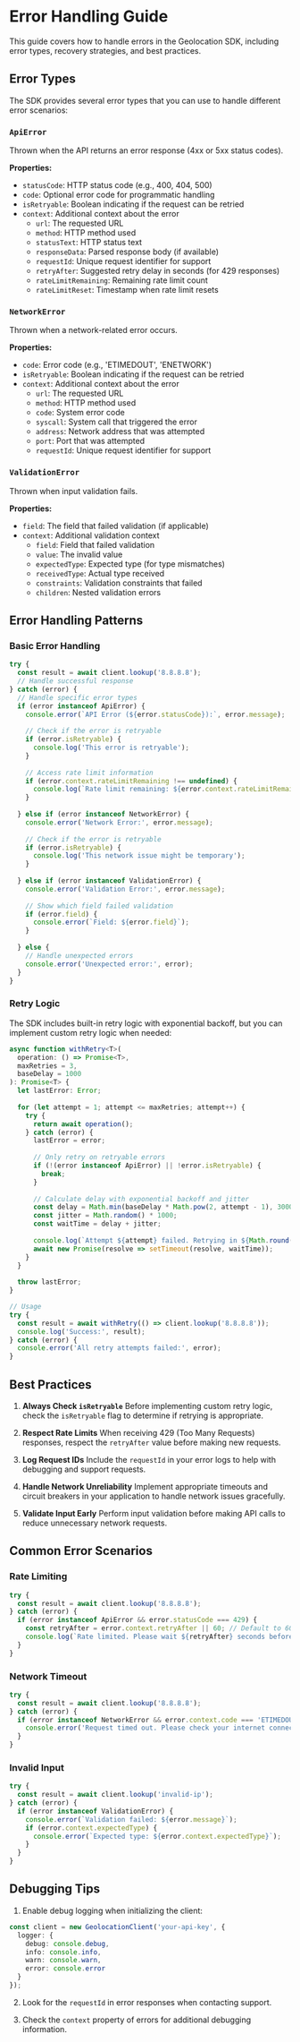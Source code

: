# Error Handling Guide

This guide covers how to handle errors in the Geolocation SDK, including error types, recovery strategies, and best practices.

## Error Types

The SDK provides several error types that you can use to handle different error scenarios:

### `ApiError`

Thrown when the API returns an error response (4xx or 5xx status codes).

**Properties:**
- `statusCode`: HTTP status code (e.g., 400, 404, 500)
- `code`: Optional error code for programmatic handling
- `isRetryable`: Boolean indicating if the request can be retried
- `context`: Additional context about the error
  - `url`: The requested URL
  - `method`: HTTP method used
  - `statusText`: HTTP status text
  - `responseData`: Parsed response body (if available)
  - `requestId`: Unique request identifier for support
  - `retryAfter`: Suggested retry delay in seconds (for 429 responses)
  - `rateLimitRemaining`: Remaining rate limit count
  - `rateLimitReset`: Timestamp when rate limit resets

### `NetworkError`

Thrown when a network-related error occurs.

**Properties:**
- `code`: Error code (e.g., 'ETIMEDOUT', 'ENETWORK')
- `isRetryable`: Boolean indicating if the request can be retried
- `context`: Additional context about the error
  - `url`: The requested URL
  - `method`: HTTP method used
  - `code`: System error code
  - `syscall`: System call that triggered the error
  - `address`: Network address that was attempted
  - `port`: Port that was attempted
  - `requestId`: Unique request identifier for support

### `ValidationError`

Thrown when input validation fails.

**Properties:**
- `field`: The field that failed validation (if applicable)
- `context`: Additional validation context
  - `field`: Field that failed validation
  - `value`: The invalid value
  - `expectedType`: Expected type (for type mismatches)
  - `receivedType`: Actual type received
  - `constraints`: Validation constraints that failed
  - `children`: Nested validation errors

## Error Handling Patterns

### Basic Error Handling

```typescript
try {
  const result = await client.lookup('8.8.8.8');
  // Handle successful response
} catch (error) {
  // Handle specific error types
  if (error instanceof ApiError) {
    console.error(`API Error (${error.statusCode}):`, error.message);
    
    // Check if the error is retryable
    if (error.isRetryable) {
      console.log('This error is retryable');
    }
    
    // Access rate limit information
    if (error.context.rateLimitRemaining !== undefined) {
      console.log(`Rate limit remaining: ${error.context.rateLimitRemaining}`);
    }
    
  } else if (error instanceof NetworkError) {
    console.error('Network Error:', error.message);
    
    // Check if the error is retryable
    if (error.isRetryable) {
      console.log('This network issue might be temporary');
    }
    
  } else if (error instanceof ValidationError) {
    console.error('Validation Error:', error.message);
    
    // Show which field failed validation
    if (error.field) {
      console.error(`Field: ${error.field}`);
    }
    
  } else {
    // Handle unexpected errors
    console.error('Unexpected error:', error);
  }
}
```

### Retry Logic

The SDK includes built-in retry logic with exponential backoff, but you can implement custom retry logic when needed:

```typescript
async function withRetry<T>(
  operation: () => Promise<T>,
  maxRetries = 3,
  baseDelay = 1000
): Promise<T> {
  let lastError: Error;
  
  for (let attempt = 1; attempt <= maxRetries; attempt++) {
    try {
      return await operation();
    } catch (error) {
      lastError = error;
      
      // Only retry on retryable errors
      if (!(error instanceof ApiError) || !error.isRetryable) {
        break;
      }
      
      // Calculate delay with exponential backoff and jitter
      const delay = Math.min(baseDelay * Math.pow(2, attempt - 1), 30000);
      const jitter = Math.random() * 1000;
      const waitTime = delay + jitter;
      
      console.log(`Attempt ${attempt} failed. Retrying in ${Math.round(waitTime)}ms...`);
      await new Promise(resolve => setTimeout(resolve, waitTime));
    }
  }
  
  throw lastError;
}

// Usage
try {
  const result = await withRetry(() => client.lookup('8.8.8.8'));
  console.log('Success:', result);
} catch (error) {
  console.error('All retry attempts failed:', error);
}
```

## Best Practices

1. **Always Check `isRetryable`**
   Before implementing custom retry logic, check the `isRetryable` flag to determine if retrying is appropriate.

2. **Respect Rate Limits**
   When receiving 429 (Too Many Requests) responses, respect the `retryAfter` value before making new requests.

3. **Log Request IDs**
   Include the `requestId` in your error logs to help with debugging and support requests.

4. **Handle Network Unreliability**
   Implement appropriate timeouts and circuit breakers in your application to handle network issues gracefully.

5. **Validate Input Early**
   Perform input validation before making API calls to reduce unnecessary network requests.

## Common Error Scenarios

### Rate Limiting

```typescript
try {
  const result = await client.lookup('8.8.8.8');
} catch (error) {
  if (error instanceof ApiError && error.statusCode === 429) {
    const retryAfter = error.context.retryAfter || 60; // Default to 60 seconds
    console.log(`Rate limited. Please wait ${retryAfter} seconds before trying again.`);
  }
}
```

### Network Timeout

```typescript
try {
  const result = await client.lookup('8.8.8.8');
} catch (error) {
  if (error instanceof NetworkError && error.context.code === 'ETIMEDOUT') {
    console.error('Request timed out. Please check your internet connection.');
  }
}
```

### Invalid Input

```typescript
try {
  const result = await client.lookup('invalid-ip');
} catch (error) {
  if (error instanceof ValidationError) {
    console.error(`Validation failed: ${error.message}`);
    if (error.context.expectedType) {
      console.error(`Expected type: ${error.context.expectedType}`);
    }
  }
}
```

## Debugging Tips

1. Enable debug logging when initializing the client:

```typescript
const client = new GeolocationClient('your-api-key', {
  logger: {
    debug: console.debug,
    info: console.info,
    warn: console.warn,
    error: console.error
  }
});
```

2. Look for the `requestId` in error responses when contacting support.

3. Check the `context` property of errors for additional debugging information.
